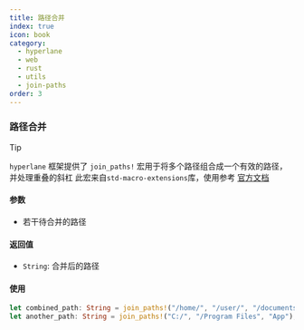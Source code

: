 ```yaml
---
title: 路径合并
index: true
icon: book
category:
  - hyperlane
  - web
  - rust
  - utils
  - join-paths
order: 3
---
```


<Share colorful />

### 路径合并

> [!tip]
>
> `hyperlane` 框架提供了 `join_paths!` 宏用于将多个路径组合成一个有效的路径，并处理重叠的斜杠
> 此宏来自`std-macro-extensions`库，使用参考 [官方文档](../../std-macro-extensions/README.md)

#### 参数

- 若干待合并的路径

#### 返回值

- `String`: 合并后的路径

#### 使用

```rust
let combined_path: String = join_paths!("/home/", "/user/", "/documents", "file.txt");
let another_path: String = join_paths!("C:/", "/Program Files", "App");
```

<Bottom />
